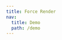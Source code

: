 ```yaml
---
title: Force Render
nav:
  title: Demo
  path: /demo
---
```



<code src="../examples/forceRender.tsx"></code>
